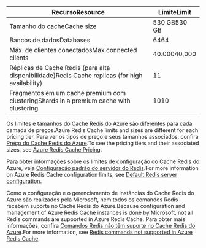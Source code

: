 | <span data-ttu-id="963ce-101">Recurso</span><span class="sxs-lookup"><span data-stu-id="963ce-101">Resource</span></span> | <span data-ttu-id="963ce-102">Limite</span><span class="sxs-lookup"><span data-stu-id="963ce-102">Limit</span></span> |
| --- | --- |
| <span data-ttu-id="963ce-103">Tamanho do cache</span><span class="sxs-lookup"><span data-stu-id="963ce-103">Cache size</span></span> |<span data-ttu-id="963ce-104">530 GB</span><span class="sxs-lookup"><span data-stu-id="963ce-104">530 GB</span></span> |
| <span data-ttu-id="963ce-105">Bancos de dados</span><span class="sxs-lookup"><span data-stu-id="963ce-105">Databases</span></span> |<span data-ttu-id="963ce-106">64</span><span class="sxs-lookup"><span data-stu-id="963ce-106">64</span></span> |
| <span data-ttu-id="963ce-107">Máx. de clientes conectados</span><span class="sxs-lookup"><span data-stu-id="963ce-107">Max connected clients</span></span> |<span data-ttu-id="963ce-108">40.000</span><span class="sxs-lookup"><span data-stu-id="963ce-108">40,000</span></span> |
| <span data-ttu-id="963ce-109">Réplicas de Cache Redis (para alta disponibilidade)</span><span class="sxs-lookup"><span data-stu-id="963ce-109">Redis Cache replicas (for high availability)</span></span> |<span data-ttu-id="963ce-110">1</span><span class="sxs-lookup"><span data-stu-id="963ce-110">1</span></span> |
| <span data-ttu-id="963ce-111">Fragmentos em um cache premium com clustering</span><span class="sxs-lookup"><span data-stu-id="963ce-111">Shards in a premium cache with clustering</span></span> |<span data-ttu-id="963ce-112">10</span><span class="sxs-lookup"><span data-stu-id="963ce-112">10</span></span> |

<span data-ttu-id="963ce-113">Os limites e tamanhos do Cache Redis do Azure são diferentes para cada camada de preços.</span><span class="sxs-lookup"><span data-stu-id="963ce-113">Azure Redis Cache limits and sizes are different for each pricing tier.</span></span> <span data-ttu-id="963ce-114">Para ver os tipos de preço e seus tamanhos associados, confira [Preço do Cache Redis do Azure](https://azure.microsoft.com/pricing/details/cache/).</span><span class="sxs-lookup"><span data-stu-id="963ce-114">To see the pricing tiers and their associated sizes, see [Azure Redis Cache Pricing](https://azure.microsoft.com/pricing/details/cache/).</span></span>

<span data-ttu-id="963ce-115">Para obter informações sobre os limites de configuração do Cache Redis do Azure, veja [Configuração padrão do servidor do Redis](../articles/redis-cache/cache-configure.md#default-redis-server-configuration).</span><span class="sxs-lookup"><span data-stu-id="963ce-115">For more information on Azure Redis Cache configuration limits, see [Default Redis server configuration](../articles/redis-cache/cache-configure.md#default-redis-server-configuration).</span></span>

<span data-ttu-id="963ce-116">Como a configuração e o gerenciamento de instâncias do Cache Redis do Azure são realizados pela Microsoft, nem todos os comandos Redis recebem suporte no Cache Redis do Azure.</span><span class="sxs-lookup"><span data-stu-id="963ce-116">Because configuration and management of Azure Redis Cache instances is done by Microsoft, not all Redis commands are supported in Azure Redis Cache.</span></span> <span data-ttu-id="963ce-117">Para obter mais informações, confira [Comandos Redis não têm suporte no Cache Redis do Azure](../articles/redis-cache/cache-configure.md#redis-commands-not-supported-in-azure-redis-cache).</span><span class="sxs-lookup"><span data-stu-id="963ce-117">For more information, see [Redis commands not supported in Azure Redis Cache](../articles/redis-cache/cache-configure.md#redis-commands-not-supported-in-azure-redis-cache).</span></span>

